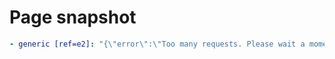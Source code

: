 # Page snapshot

```yaml
- generic [ref=e2]: "{\"error\":\"Too many requests. Please wait a moment and try again.\",\"retryAfter\":29}"
```